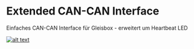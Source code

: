 Extended CAN-CAN Interface
==========================

Einfaches CAN-CAN Interface für Gleisbox - erweitert um Heartbeat LED

[![alt text](https://github.com/GBert/misc/raw/master/can-can-extended/pictures/USB-GBox2-DIL-Proto\_I\_s.jpg "USB-Gleixbox")](https://github.com/GBert/misc/raw/master/can-can-extended/pictures/USB-GBox2-DIL-Proto\_I.jpg)


